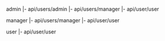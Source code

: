 admin
    |- api/users/admin
    |- api/users/manager
    |- api/user/user

manager
    |- api/users/manager
    |- api/user/user

user
    |- api/user/user